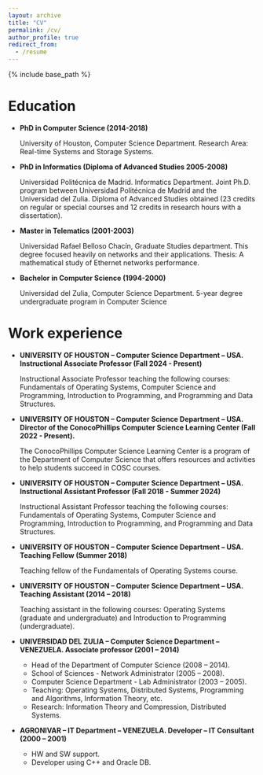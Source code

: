```yaml
---
layout: archive
title: "CV"
permalink: /cv/
author_profile: true
redirect_from:
  - /resume
---
```


{% include base_path %}


Education
======

* **PhD in Computer Science (2014-2018)**

  University of Houston, Computer Science Department. 
  Research Area: Real-time Systems and Storage Systems.

* **PhD in Informatics (Diploma of Advanced Studies 2005-2008)** 

  Universidad Politécnica de Madrid. Informatics Department. Joint Ph.D. program between Universidad Politécnica de Madrid and the Universidad del Zulia. Diploma of Advanced Studies obtained (23 credits on regular or special courses and 12 credits in research hours with a dissertation). 

* **Master in Telematics (2001-2003)**

  Universidad Rafael Belloso Chacín, Graduate Studies department. This degree focused heavily on networks and their applications. Thesis: A mathematical study of Ethernet networks performance. 

* **Bachelor in Computer Science (1994-2000)**

  Universidad del Zulia, Computer Science Department. 5-year degree undergraduate program in Computer Science 

Work experience
======

* **UNIVERSITY OF HOUSTON – Computer Science Department – USA. Instructional Associate Professor (Fall 2024 - Present)**
  
  Instructional Associate Professor teaching the following courses: Fundamentals of Operating Systems, Computer Science and Programming, Introduction to Programming, and Programming and Data Structures.

* **UNIVERSITY OF HOUSTON – Computer Science Department – USA. Director of the ConocoPhillips Computer Science Learning Center (Fall 2022 - Present).**

  The ConocoPhillips Computer Science Learning Center is a program of the Department of Computer Science that offers resources and activities to help students succeed in COSC courses.

* **UNIVERSITY OF HOUSTON – Computer Science Department – USA. Instructional Assistant Professor (Fall 2018 - Summer 2024)**
  
  Instructional Assistant Professor teaching the following courses: Fundamentals of Operating Systems, Computer Science and Programming, Introduction to Programming, and Programming and Data Structures.

* **UNIVERSITY OF HOUSTON – Computer Science Department – USA. Teaching Fellow (Summer 2018)**
  
  Teaching fellow of the Fundamentals of Operating Systems course. 
 
* **UNIVERSITY OF HOUSTON – Computer Science Department – USA. Teaching Assistant (2014 – 2018)**
  
  Teaching assistant in the following courses: Operating Systems (graduate and undergraduate) and Introduction to Programming (undergraduate).

* **UNIVERSIDAD DEL ZULIA – Computer Science Department – VENEZUELA. Associate professor (2001 – 2014)**
  
  * Head of the Department of Computer Science (2008 – 2014).
  * School of Sciences - Network Administrator (2005 – 2008).
  * Computer Science Department - Lab Administrator (2003 – 2005).
  * Teaching: Operating Systems, Distributed Systems, Programming and Algorithms, Information Theory, etc. 
  * Research: Information Theory and Compression, Distributed Systems.

* **AGRONIVAR – IT Department – VENEZUELA. Developer – IT Consultant (2000 – 2001)**
  
  * HW and SW support.
  * Developer using C++ and Oracle DB.
